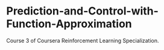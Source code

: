 # Prediction-and-Control-with-Function-Approximation
Course 3 of Coursera Reinforcement Learning Specialization.
